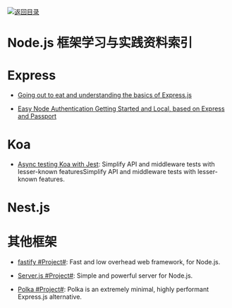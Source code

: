 [![返回目录](https://parg.co/UGo)](https://parg.co/b4z) 


# Node.js 框架学习与实践资料索引

# Express

* [Going out to eat and understanding the basics of Express.js](https://parg.co/UKZ)

* [Easy Node Authentication Getting Started and Local, based on Express and Passport](https://scotch.io/tutorials/easy-node-authentication-setup-and-local)

# Koa

* [Async testing Koa with Jest](https://hackernoon.com/async-testing-koa-with-jest-1b6e84521b71?source=linkShare-fe48c4221a4c-1508838328): Simplify API and middleware tests with lesser-known featuresSimplify API and middleware tests with lesser-known features.

# Nest.js

# 其他框架

* [fastify #Project#](https://github.com/fastify/fastify): Fast and low overhead web framework, for Node.js.

* [Server.js #Project#](https://github.com/franciscop/server): Simple and powerful server for Node.js.

* [Polka #Project#](https://github.com/lukeed/polka): Polka is an extremely minimal, highly performant Express.js alternative.
